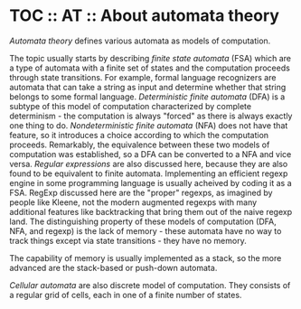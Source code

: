 # TOC :: AT :: About automata theory

*Automata theory* defines various automata as models of computation. 

The topic usually starts by describing *finite state automata* (FSA) which are a type of automata with a finite set of states and the computation proceeds through state transitions. For example, formal language recognizers are automata that can take a string as input and determine whether that string belongs to some formal language. *Deterministic finite automata* (DFA) is a subtype of this model of computation characterized by complete determinism - the computation is always "forced" as there is always exactly one thing to do. *Nondeterministic finite automata* (NFA) does not have that feature, so it introduces a choice according to which the computation proceeds. Remarkably, the equivalence between these two models of computation was established, so a DFA can be converted to a NFA and vice versa. *Regular expressions* are also discussed here, because they are also found to be equivalent to finite automata. Implementing an efficient regexp engine in some programming language is usually acheived by coding it as a FSA. RegExp discussed here are the "proper" regexps, as imagined by people like Kleene, not the modern augmented regexps with many additional features like backtracking that bring them out of the naive regexp land. The distinguishing property of these models of computation (DFA, NFA, and regexp) is the lack of memory - these automata have no way to track things except via state transitions - they have no memory.

The capability of memory is usually implemented as a stack, so the more advanced are the stack-based or push-down automata.

*Cellular automata* are also discrete model of computation. They consists of a regular grid of cells, each in one of a finite number of states.
